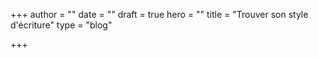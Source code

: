 +++
author = ""
date = ""
draft = true
hero = ""
title = "Trouver son style d'écriture"
type = "blog"

+++
